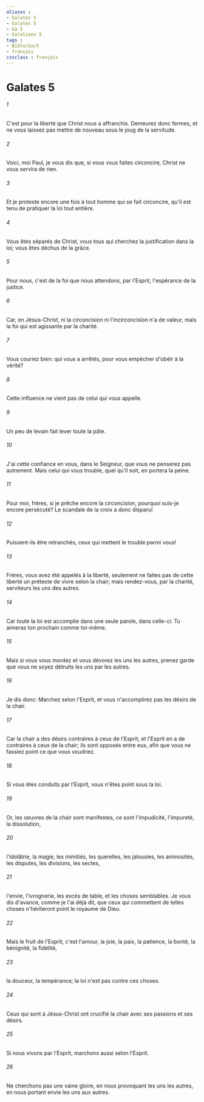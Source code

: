 ```yaml
---
aliases : 
- Galates 5
- Galates 5
- Ga 5
- Galatians 5
tags : 
- Bible/Ga/5
- français
cssclass : français
---
```


# Galates 5

###### 1
C'est pour la liberté que Christ nous a affranchis. Demeurez donc fermes, et ne vous laissez pas mettre de nouveau sous le joug de la servitude.
###### 2
Voici, moi Paul, je vous dis que, si vous vous faites circoncire, Christ ne vous servira de rien.
###### 3
Et je proteste encore une fois à tout homme qui se fait circoncire, qu'il est tenu de pratiquer la loi tout entière.
###### 4
Vous êtes séparés de Christ, vous tous qui cherchez la justification dans la loi; vous êtes déchus de la grâce.
###### 5
Pour nous, c'est de la foi que nous attendons, par l'Esprit, l'espérance de la justice.
###### 6
Car, en Jésus-Christ, ni la circoncision ni l'incirconcision n'a de valeur, mais la foi qui est agissante par la charité.
###### 7
Vous couriez bien: qui vous a arrêtés, pour vous empêcher d'obéir à la vérité?
###### 8
Cette influence ne vient pas de celui qui vous appelle.
###### 9
Un peu de levain fait lever toute la pâte.
###### 10
J'ai cette confiance en vous, dans le Seigneur, que vous ne penserez pas autrement. Mais celui qui vous trouble, quel qu'il soit, en portera la peine.
###### 11
Pour moi, frères, si je prêche encore la circoncision, pourquoi suis-je encore persécuté? Le scandale de la croix a donc disparu!
###### 12
Puissent-ils être retranchés, ceux qui mettent le trouble parmi vous!
###### 13
Frères, vous avez été appelés à la liberté, seulement ne faites pas de cette liberté un prétexte de vivre selon la chair; mais rendez-vous, par la charité, serviteurs les uns des autres.
###### 14
Car toute la loi est accomplie dans une seule parole, dans celle-ci: Tu aimeras ton prochain comme toi-même.
###### 15
Mais si vous vous mordez et vous dévorez les uns les autres, prenez garde que vous ne soyez détruits les uns par les autres.
###### 16
Je dis donc: Marchez selon l'Esprit, et vous n'accomplirez pas les désirs de la chair.
###### 17
Car la chair a des désirs contraires à ceux de l'Esprit, et l'Esprit en a de contraires à ceux de la chair; ils sont opposés entre eux, afin que vous ne fassiez point ce que vous voudriez.
###### 18
Si vous êtes conduits par l'Esprit, vous n'êtes point sous la loi.
###### 19
Or, les oeuvres de la chair sont manifestes, ce sont l'impudicité, l'impureté, la dissolution,
###### 20
l'idolâtrie, la magie, les inimitiés, les querelles, les jalousies, les animosités, les disputes, les divisions, les sectes,
###### 21
l'envie, l'ivrognerie, les excès de table, et les choses semblables. Je vous dis d'avance, comme je l'ai déjà dit, que ceux qui commettent de telles choses n'hériteront point le royaume de Dieu.
###### 22
Mais le fruit de l'Esprit, c'est l'amour, la joie, la paix, la patience, la bonté, la bénignité, la fidélité,
###### 23
la douceur, la tempérance; la loi n'est pas contre ces choses.
###### 24
Ceux qui sont à Jésus-Christ ont crucifié la chair avec ses passions et ses désirs.
###### 25
Si nous vivons par l'Esprit, marchons aussi selon l'Esprit.
###### 26
Ne cherchons pas une vaine gloire, en nous provoquant les uns les autres, en nous portant envie les uns aux autres.
